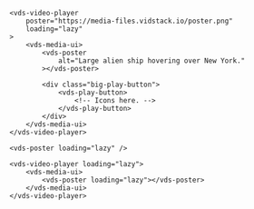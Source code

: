 <script>
import Docs from './_Docs.md';
</script>

<Docs>

```html:copy-highlight{6-8}:slot=usage
<vds-video-player
	poster="https://media-files.vidstack.io/poster.png"
	loading="lazy"
>
	<vds-media-ui>
		<vds-poster
			alt="Large alien ship hovering over New York."
		></vds-poster>

		<div class="big-play-button">
			<vds-play-button>
				<!-- Icons here. -->
			</vds-play-button>
		</div>
	</vds-media-ui>
</vds-video-player>
```

```html:slot=loading-strategy
<vds-poster loading="lazy" />
```

```html:slot=double-loading-strategy
<vds-video-player loading="lazy">
	<vds-media-ui>
		<vds-poster loading="lazy"></vds-poster>
	</vds-media-ui>
</vds-video-player>
```

</Docs>
